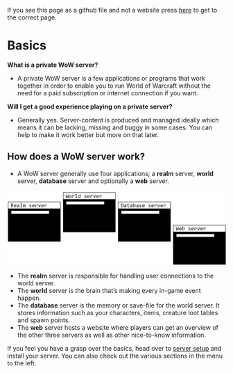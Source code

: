 If you see this page as a github file and not a website press [here](https://akorax.github.io/docs/#/) to get to the correct page.

# Basics

**What is a private WoW server?**

-   A private WoW server is a few applications or programs that work together in order to enable you to run World of Warcraft without the need for a paid subscription or internet connection if you want.

**Will I get a good experience playing on a private server?**

-   Generally yes. Server-content is produced and managed ideally which means it can be lacking, missing and buggy in some cases. You can help to make it work better but more on that later.

## How does a WoW server work?

-   A WoW server generally use four applications; a **realm** server, **world** server, **database** server and optionally a **web** server.

![Apps](_media/41998cd7cb65196c56d62bed52c1fa13.png)

-   The **realm** server is responsible for handling user connections to the world server.
-   The **world** server is the brain that’s making every in-game event happen.
-   The **database** server is the memory or save-file for the world server. It stores information such as your characters, items, creature loot tables and spawn points.
-   The **web** server hosts a website where players can get an overview of the other three servers as well as other nice-to-know information.

If you feel you have a grasp over the basics, head over to [server setup](_pages/Setup0.md) and install your server. You can also check out the various sections in the menu to the left.
